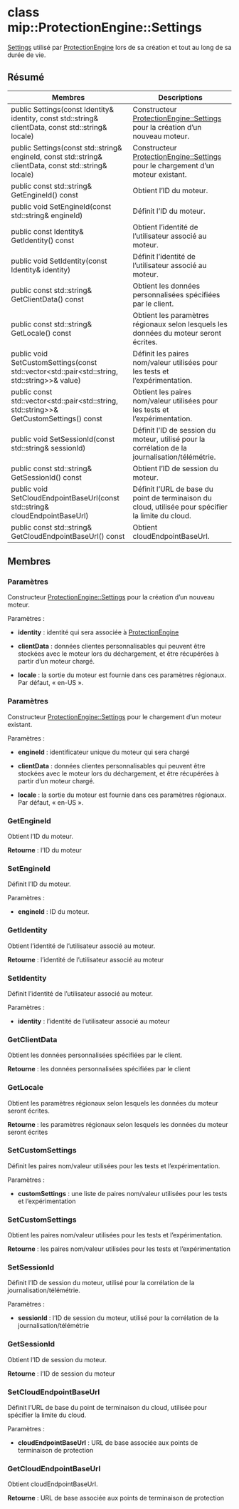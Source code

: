 # <a name="class-mipprotectionenginesettings"></a>class mip::ProtectionEngine::Settings 
[Settings](class_mip_protectionengine_settings.md) utilisé par [ProtectionEngine](class_mip_protectionengine.md) lors de sa création et tout au long de sa durée de vie.
  
## <a name="summary"></a>Résumé
 Membres                        | Descriptions                                
--------------------------------|---------------------------------------------
 public Settings(const Identity& identity, const std::string& clientData, const std::string& locale)  |  Constructeur [ProtectionEngine::Settings](class_mip_protectionengine_settings.md) pour la création d’un nouveau moteur.
 public Settings(const std::string& engineId, const std::string& clientData, const std::string& locale)  |  Constructeur [ProtectionEngine::Settings](class_mip_protectionengine_settings.md) pour le chargement d’un moteur existant.
 public const std::string& GetEngineId() const  |  Obtient l’ID du moteur.
 public void SetEngineId(const std::string& engineId)  |  Définit l’ID du moteur.
 public const Identity& GetIdentity() const  |  Obtient l’identité de l’utilisateur associé au moteur.
 public void SetIdentity(const Identity& identity)  |  Définit l’identité de l’utilisateur associé au moteur.
 public const std::string& GetClientData() const  |  Obtient les données personnalisées spécifiées par le client.
 public const std::string& GetLocale() const  |  Obtient les paramètres régionaux selon lesquels les données du moteur seront écrites.
public void SetCustomSettings(const std::vector<std::pair<std::string, std::string>>& value)  |  Définit les paires nom/valeur utilisées pour les tests et l’expérimentation.
public const std::vector<std::pair<std::string, std::string>>& GetCustomSettings() const  |  Obtient les paires nom/valeur utilisées pour les tests et l’expérimentation.
 public void SetSessionId(const std::string& sessionId)  |  Définit l’ID de session du moteur, utilisé pour la corrélation de la journalisation/télémétrie.
 public const std::string& GetSessionId() const  |  Obtient l’ID de session du moteur.
 public void SetCloudEndpointBaseUrl(const std::string& cloudEndpointBaseUrl)  |  Définit l’URL de base du point de terminaison du cloud, utilisée pour spécifier la limite du cloud.
 public const std::string& GetCloudEndpointBaseUrl() const  |  Obtient cloudEndpointBaseUrl.
  
## <a name="members"></a>Membres
  
### <a name="settings"></a>Paramètres
Constructeur [ProtectionEngine::Settings](class_mip_protectionengine_settings.md) pour la création d’un nouveau moteur.

Paramètres :  
* **identity** : identité qui sera associée à [ProtectionEngine](class_mip_protectionengine.md)


* **clientData** : données clientes personnalisables qui peuvent être stockées avec le moteur lors du déchargement, et être récupérées à partir d’un moteur chargé. 


* **locale** : la sortie du moteur est fournie dans ces paramètres régionaux. Par défaut, « en-US ».


  
### <a name="settings"></a>Paramètres
Constructeur [ProtectionEngine::Settings](class_mip_protectionengine_settings.md) pour le chargement d’un moteur existant.

Paramètres :  
* **engineId** : identificateur unique du moteur qui sera chargé 


* **clientData** : données clientes personnalisables qui peuvent être stockées avec le moteur lors du déchargement, et être récupérées à partir d’un moteur chargé. 


* **locale** : la sortie du moteur est fournie dans ces paramètres régionaux. Par défaut, « en-US ».


  
### <a name="getengineid"></a>GetEngineId
Obtient l’ID du moteur.

  
**Retourne** : l’ID du moteur
  
### <a name="setengineid"></a>SetEngineId
Définit l’ID du moteur.

Paramètres :  
* **engineId** : ID du moteur.


  
### <a name="getidentity"></a>GetIdentity
Obtient l’identité de l’utilisateur associé au moteur.

  
**Retourne** : l’identité de l’utilisateur associé au moteur
  
### <a name="setidentity"></a>SetIdentity
Définit l’identité de l’utilisateur associé au moteur.

Paramètres :  
* **identity** : l’identité de l’utilisateur associé au moteur


  
### <a name="getclientdata"></a>GetClientData
Obtient les données personnalisées spécifiées par le client.

  
**Retourne** : les données personnalisées spécifiées par le client
  
### <a name="getlocale"></a>GetLocale
Obtient les paramètres régionaux selon lesquels les données du moteur seront écrites.

  
**Retourne** : les paramètres régionaux selon lesquels les données du moteur seront écrites
  
### <a name="setcustomsettings"></a>SetCustomSettings
Définit les paires nom/valeur utilisées pour les tests et l’expérimentation.

Paramètres :  
* **customSettings** : une liste de paires nom/valeur utilisées pour les tests et l’expérimentation


  
### <a name="getcustomsettings"></a>SetCustomSettings
Obtient les paires nom/valeur utilisées pour les tests et l’expérimentation.

  
**Retourne** : les paires nom/valeur utilisées pour les tests et l’expérimentation
  
### <a name="setsessionid"></a>SetSessionId
Définit l’ID de session du moteur, utilisé pour la corrélation de la journalisation/télémétrie.

Paramètres :  
* **sessionId** : l’ID de session du moteur, utilisé pour la corrélation de la journalisation/télémétrie


  
### <a name="getsessionid"></a>GetSessionId
Obtient l’ID de session du moteur.

  
**Retourne** : l’ID de session du moteur
  
### <a name="setcloudendpointbaseurl"></a>SetCloudEndpointBaseUrl
Définit l’URL de base du point de terminaison du cloud, utilisée pour spécifier la limite du cloud.

Paramètres :  
* **cloudEndpointBaseUrl** : URL de base associée aux points de terminaison de protection


  
### <a name="getcloudendpointbaseurl"></a>GetCloudEndpointBaseUrl
Obtient cloudEndpointBaseUrl.

  
**Retourne** : URL de base associée aux points de terminaison de protection